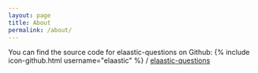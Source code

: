 ```yaml
---
layout: page
title: About
permalink: /about/
---
```



You can find the source code for elaastic-questions on Github:
{% include icon-github.html username="elaastic" %} /
[elaastic-questions](https://github.com/elaastic/elaastic-questions)


